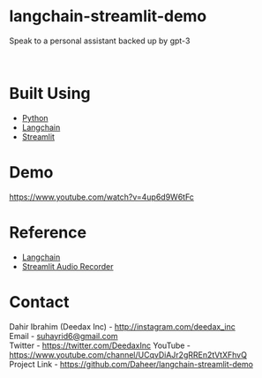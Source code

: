 # langchain-streamlit-demo
Speak to a personal assistant backed up by gpt-3

<br>

# Built Using

- [Python](https://python.org)
- [Langchain](https://langchain.readthedocs.io/)
- [Streamlit](https://streamlit.io/)

# Demo

https://www.youtube.com/watch?v=4up6d9W6tFc

# Reference

- [Langchain](https://langchain.readthedocs.io/)
- [Streamlit Audio Recorder](https://github.com/theevann/streamlit-audiorecorder)

# Contact

Dahir Ibrahim (Deedax Inc) - http://instagram.com/deedax_inc <br>
Email - suhayrid6@gmail.com <br>
Twitter - https://twitter.com/DeedaxInc
YouTube - https://www.youtube.com/channel/UCqvDiAJr2gRREn2tVtXFhvQ <br>
Project Link - https://github.com/Daheer/langchain-streamlit-demo

